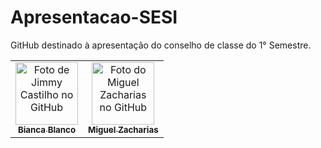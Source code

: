 # Apresentacao-SESI
GitHub destinado à apresentação do conselho de classe do 1° Semestre.


<table>
  <tr>
    <td align="center">
      <a href="#" title="defina o título do link">
        <img src="https://avatars.githubusercontent.com/u/173831145?v=4" width="100px;" alt="Foto de Jimmy Castilho no GitHub"/><br>
        <sub>
          <b>Bianca Blanco</b>
        </sub>
      </a>
    </td>
    <td align="center">
      <a href="#" title="defina o título do link">
        <img src="https://avatars.githubusercontent.com/u/184536316?v=4" width="100px;" alt="Foto do Miguel Zacharias no GitHub"/><br>
        <sub>
          <b>Miguel Zacharias</b>
        </sub>
      </a>
    </td>